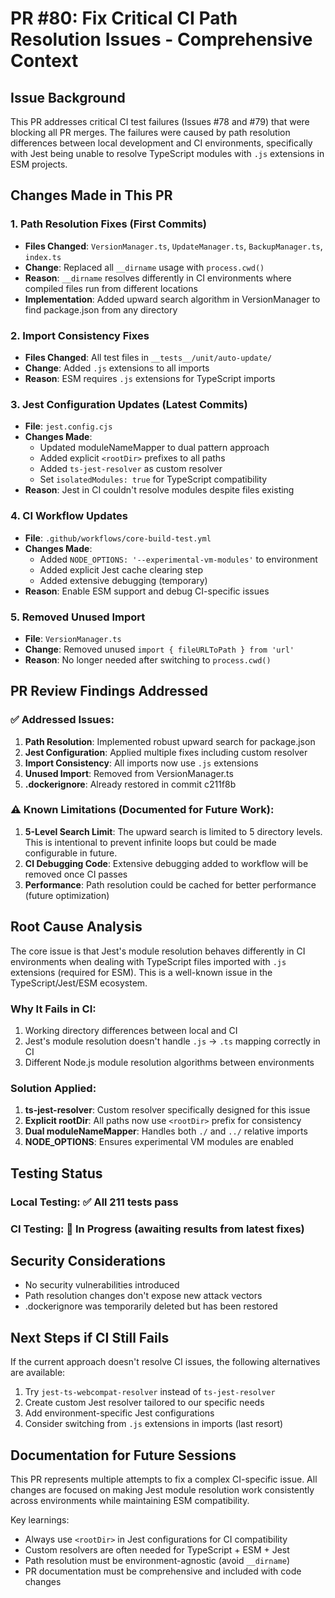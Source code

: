 # PR #80: Fix Critical CI Path Resolution Issues - Comprehensive Context

## Issue Background

This PR addresses critical CI test failures (Issues #78 and #79) that were blocking all PR merges. The failures were caused by path resolution differences between local development and CI environments, specifically with Jest being unable to resolve TypeScript modules with `.js` extensions in ESM projects.

## Changes Made in This PR

### 1. Path Resolution Fixes (First Commits)
- **Files Changed**: `VersionManager.ts`, `UpdateManager.ts`, `BackupManager.ts`, `index.ts`
- **Change**: Replaced all `__dirname` usage with `process.cwd()`
- **Reason**: `__dirname` resolves differently in CI environments where compiled files run from different locations
- **Implementation**: Added upward search algorithm in VersionManager to find package.json from any directory

### 2. Import Consistency Fixes
- **Files Changed**: All test files in `__tests__/unit/auto-update/`
- **Change**: Added `.js` extensions to all imports
- **Reason**: ESM requires `.js` extensions for TypeScript imports

### 3. Jest Configuration Updates (Latest Commits)
- **File**: `jest.config.cjs`
- **Changes Made**:
  - Updated moduleNameMapper to dual pattern approach
  - Added explicit `<rootDir>` prefixes to all paths
  - Added `ts-jest-resolver` as custom resolver
  - Set `isolatedModules: true` for TypeScript compatibility
- **Reason**: Jest in CI couldn't resolve modules despite files existing

### 4. CI Workflow Updates
- **File**: `.github/workflows/core-build-test.yml`
- **Changes Made**:
  - Added `NODE_OPTIONS: '--experimental-vm-modules'` to environment
  - Added explicit Jest cache clearing step
  - Added extensive debugging (temporary)
- **Reason**: Enable ESM support and debug CI-specific issues

### 5. Removed Unused Import
- **File**: `VersionManager.ts`
- **Change**: Removed unused `import { fileURLToPath } from 'url'`
- **Reason**: No longer needed after switching to `process.cwd()`

## PR Review Findings Addressed

### ✅ Addressed Issues:
1. **Path Resolution**: Implemented robust upward search for package.json
2. **Jest Configuration**: Applied multiple fixes including custom resolver
3. **Import Consistency**: All imports now use `.js` extensions
4. **Unused Import**: Removed from VersionManager.ts
5. **.dockerignore**: Already restored in commit c211f8b

### ⚠️ Known Limitations (Documented for Future Work):
1. **5-Level Search Limit**: The upward search is limited to 5 directory levels. This is intentional to prevent infinite loops but could be made configurable in future.
2. **CI Debugging Code**: Extensive debugging added to workflow will be removed once CI passes
3. **Performance**: Path resolution could be cached for better performance (future optimization)

## Root Cause Analysis

The core issue is that Jest's module resolution behaves differently in CI environments when dealing with TypeScript files imported with `.js` extensions (required for ESM). This is a well-known issue in the TypeScript/Jest/ESM ecosystem.

### Why It Fails in CI:
1. Working directory differences between local and CI
2. Jest's module resolution doesn't handle `.js` → `.ts` mapping correctly in CI
3. Different Node.js module resolution algorithms between environments

### Solution Applied:
1. **ts-jest-resolver**: Custom resolver specifically designed for this issue
2. **Explicit rootDir**: All paths now use `<rootDir>` prefix for consistency
3. **Dual moduleNameMapper**: Handles both `./` and `../` relative imports
4. **NODE_OPTIONS**: Ensures experimental VM modules are enabled

## Testing Status

### Local Testing: ✅ All 211 tests pass
### CI Testing: 🔄 In Progress (awaiting results from latest fixes)

## Security Considerations

- No security vulnerabilities introduced
- Path resolution changes don't expose new attack vectors
- .dockerignore was temporarily deleted but has been restored

## Next Steps if CI Still Fails

If the current approach doesn't resolve CI issues, the following alternatives are available:
1. Try `jest-ts-webcompat-resolver` instead of `ts-jest-resolver`
2. Create custom Jest resolver tailored to our specific needs
3. Add environment-specific Jest configurations
4. Consider switching from `.js` extensions in imports (last resort)

## Documentation for Future Sessions

This PR represents multiple attempts to fix a complex CI-specific issue. All changes are focused on making Jest module resolution work consistently across environments while maintaining ESM compatibility.

Key learnings:
- Always use `<rootDir>` in Jest configurations for CI compatibility
- Custom resolvers are often needed for TypeScript + ESM + Jest
- Path resolution must be environment-agnostic (avoid `__dirname`)
- PR documentation must be comprehensive and included with code changes